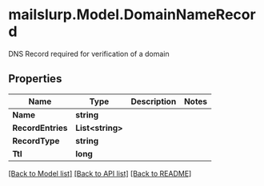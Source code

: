 # mailslurp.Model.DomainNameRecord
DNS Record required for verification of a domain
## Properties

Name | Type | Description | Notes
------------ | ------------- | ------------- | -------------
**Name** | **string** |  | 
**RecordEntries** | **List&lt;string&gt;** |  | 
**RecordType** | **string** |  | 
**Ttl** | **long** |  | 

[[Back to Model list]](../README#documentation-for-models) [[Back to API list]](../README#documentation-for-api-endpoints) [[Back to README]](../README)

